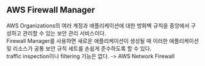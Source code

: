 AWS Firewall Manager
---
AWS Organizations의 여러 계정과 애플리케이션에 대한 방화벽 규칙을 중앙에서 구성하고 관리할 수 있는 보안 관리 서비스이다.  
Firewall Manager를 사용하면 새로운 애플리케이션이 생성될 때 이러한 애플리케이션 및 리소스가 공통 보안 규칙 세트를 손쉽게 준수하도록 할 수 있다.  
traffic inspection이나 filtering 기능은 없다. -> AWS Network Firewall
